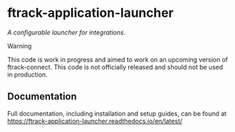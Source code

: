# ftrack-application-launcher

*A configurable launcher for integrations.*

Warning

This code is work in progress and aimed to work on an upcoming version
of ftrack-connect. This code is not officially released and should not
be used in production.

## Documentation

Full documentation, including installation and setup guides, can be
found at <https://ftrack-application-launcher.readthedocs.io/en/latest/>
